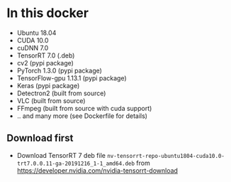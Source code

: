 # In this docker
- Ubuntu 18.04
- CUDA 10.0
- cuDNN 7.0
- TensorRT 7.0 (.deb)
- cv2 (pypi package)
- PyTorch 1.3.0 (pypi package)
- TensorFlow-gpu 1.13.1 (pypi package)
- Keras (pypi package)
- Detectron2 (built from source)
- VLC (built from source)
- FFmpeg (built from source with cuda support)
- .. and many more (see Dockerfile for details)

## Download first
- Download TensorRT 7 deb file `nv-tensorrt-repo-ubuntu1804-cuda10.0-trt7.0.0.11-ga-20191216_1-1_amd64.deb` from https://developer.nvidia.com/nvidia-tensorrt-download
